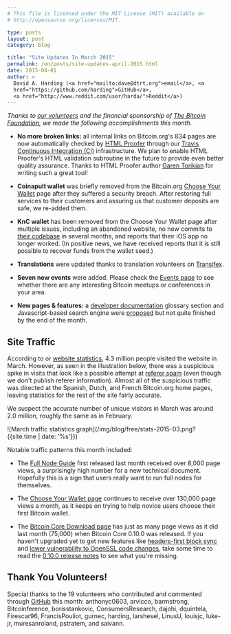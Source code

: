 ```yaml
---
# This file is licensed under the MIT License (MIT) available on
# http://opensource.org/licenses/MIT.

type: posts
layout: post
category: blog

title: "Site Updates In March 2015"
permalink: /en/posts/site-updates-april-2015.html
date: 2015-04-01
author: >
  David A. Harding (<a href="mailto:dave@dtrt.org">email</a>, <a
  href="https://github.com/harding">GitHub</a>,
  <a href="http://www.reddit.com/user/harda/">Reddit</a>)
---
```


*Thanks to [our
volunteers](https://github.com/bitcoin-dot-org/bitcoin.org/graphs/contributors?from=2015-03-01&to=2015-03-31&type=c)
and the financial sponsorship of [The Bitcoin
Foundation](https://bitcoinfoundation.org/), we made the following
accomplishments this month.*

* **No more broken links:** all internal links on Bitcoin.org's 834 pages
  are now automatically checked by [HTML Proofer][] through our [Travis
  Continuous Integration (CI)][] infrastructure. We plan to enable HTML
  Proofer's HTML validation subroutine in the future to provide even
  better quality assurance. Thanks to HTML Proofer author [Garen
  Torikian][] for writing such a great tool!

* **Coinapult wallet** was briefly removed from the Bitcoin.org [Choose Your
  Wallet][] page after they suffered a security breach. After restoring
  full services to their customers and assuring us that customer
  deposits are safe, we re-added them.

* **KnC wallet** has been removed from the Choose Your Wallet page after
  multiple issues, including an abandoned website, no new commits to
  [their codebase][] in several months, and reports that their iOS app
  no longer worked. (In positive news, we have received reports that it
  is still possible to recover funds from the wallet seed.)

* **Translations** were updated thanks to translation volunteers on
  [Transifex][].

* **Seven new events** were added. Please check the [Events page][] to see
  whether there are any interesting Bitcoin meetups or conferences in
  your area.

* **New pages & features:** a [developer documentation][] glossary
  section and Javascript-based search engine were [proposed][] but not
  quite finished by the end of the month.

## Site Traffic

According to or [website statistics][], 4.3 million people visited the
website in March.  However, as seen in the illustration below, there was
a suspicious spike in visits that look like a possible attempt at
[referer spam][] (even though we don't publish referer information).
Almost all of the suspicious traffic was directed at the Spanish, Dutch,
and French Bitcoin.org home pages, leaving statistics for the rest of
the site fairly accurate.

We suspect the accurate number of unique visitors in March was around
2.0 million, roughly the same as in February.

![March traffic statistics graph](/img/blog/free/stats-2015-03.png?{{site.time | date: '%s'}})

Notable traffic patterns this month included:

* The [Full Node Guide][] first released last month received over 8,000
  page views, a surprisingly high number for a new technical document.
  Hopefully this is a sign that users really want to run full nodes for
  themselves.

* The [Choose Your Wallet page][] continues to receive over 130,000 page
  views a month, as it keeps on trying to help novice users choose
  their first Bitcoin wallet.

* The [Bitcoin Core Download page][] has just as many page views as it
  did last month (75,000) when Bitcoin Core 0.10.0 was released.  If you
  haven't upgraded yet to get new features like [headers-first block
  sync][] and [lower vulnerability to OpenSSL code changes][], take some
  time to read the [0.10.0 release notes][] to see what you're missing.

## Thank You Volunteers!

Special thanks to the 19 volunteers who contributed and commented
through [GitHub][] this month: anthonyc0603, arvicco, barmstrong,
Bitcoinference, borisstankovic, ConsumersResearch, dajohi, dquintela,
Firescar96, FrancisPouliot, gurnec, harding, larshesel, LinusU, louisjc,
luke-jr, muresanroland, pstratem, and saivann.

[HTML proofer]: https://github.com/gjtorikian/html-proofer
[Travis continuous integration (CI)]: https://travis-ci.org/bitcoin-dot-org/bitcoin.org
[Garen Torikian]: https://github.com/gjtorikian
[Choose Your Wallet]: /en/choose-your-wallet
[Transifex]: https://www.transifex.com/projects/p/bitcoinorg/
[Events page]: /en/events
[developer documentation]: https://developer.bitcoin.org/
[proposed]: https://github.com/bitcoin-dot-org/bitcoin.org/pull/793
[GitHub]: https://github.com/bitcoin-dot-org/bitcoin.org#how-to-participate
[their codebase]: https://github.com/kncgroup/bitcoin-wallet
[full node guide]: /en/full-node
[CHoose your wallet page]: /en/choose-your-wallet
[Bitcoin core download page]: /en/download
[headers-first block sync]: /en/p2p-network-guide#headers-first
[lower vulnerability to OpenSSL code changes]: https://github.com/bitcoin/bips/blob/master/bip-0066.mediawiki
[0.10.0 release notes]: /en/release/v0.10.0
[website statistics]: https://bitcoin.org/stats/2015-03.html
[referer spam]: https://en.wikipedia.org/wiki/Referer_spam
